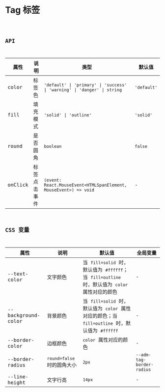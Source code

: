 # Tag 标签

<code src="./demos/index.tsx">

## API

| 属性    | 说明         | 类型                                                                     | 默认值      |
| ------- | ------------ | ------------------------------------------------------------------------ | ----------- |
| color   | 标签色       | `'default' \| 'primary' \| 'success' \| 'warning' \| 'danger' \| string` | `'default'` |
| fill    | 填充模式     | `'solid' \| 'outline'`                                                   | `'solid'`   |
| round   | 是否圆角     | `boolean`                                                                | `false`     |
| onClick | 标签点击事件 | `(event: React.MouseEvent<HTMLSpanElement, MouseEvent>) => void`         | -           |

## CSS 变量

| 属性               | 说明                       | 默认值                                                                                        | 全局变量                  |
| ------------------ | -------------------------- | --------------------------------------------------------------------------------------------- | ------------------------- |
| --text-color       | 文字颜色                   | 当 `fill=solid` 时，默认值为 `#ffffff`；当 `fill=outline` 时，默认值为 `color` 属性对应的颜色 | -                         |
| --background-color | 背景颜色                   | 当 `fill=solid` 时，默认值为 `color` 属性对应的颜色；当 `fill=outline` 时，默认值为 `#ffffff` | -                         |
| --border-color     | 边框颜色                   | `color` 属性对应的颜色                                                                        | -                         |
| --border-radius    | `round=false` 时的圆角大小 | `2px`                                                                                         | `--adm-tag-border-radius` |
| --line-height      | 文字行高                   | `14px`                                                                                        | -                         |
